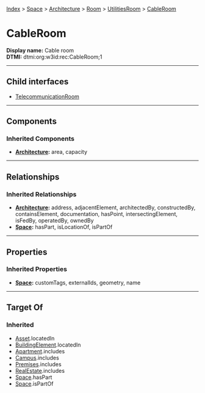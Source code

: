 [Index](../../../../../index.md) > [Space](../../../../Space.md) > [Architecture](../../../Architecture.md) > [Room](../../Room.md) > [UtilitiesRoom](../UtilitiesRoom.md) > [CableRoom](#)
# CableRoom

**Display name:** Cable room<br />
**DTMI:** dtmi:org:w3id:rec:CableRoom;1

---

## Child interfaces
* [TelecommunicationRoom](TelecommunicationRoom.md)

---

## Components

### Inherited Components
* **[Architecture](../../../Architecture.md):** area, capacity

---

## Relationships

### Inherited Relationships
* **[Architecture](../../../Architecture.md):** address, adjacentElement, architectedBy, constructedBy, containsElement, documentation, hasPoint, intersectingElement, isFedBy, operatedBy, ownedBy
* **[Space](../../../../Space.md):** hasPart, isLocationOf, isPartOf

---

## Properties

### Inherited Properties
* **[Space](../../../../Space.md):** customTags, externalIds, geometry, name

---

## Target Of
### Inherited
* [Asset](../../../../../Asset/Asset.md).locatedIn
* [BuildingElement](../../../../../BuildingElement/BuildingElement.md).locatedIn
* [Apartment](../../../../../Collection/Apartment.md).includes
* [Campus](../../../../../Collection/Campus.md).includes
* [Premises](../../../../../Collection/Premises.md).includes
* [RealEstate](../../../../../Collection/RealEstate.md).includes
* [Space](../../../../Space.md).hasPart
* [Space](../../../../Space.md).isPartOf
